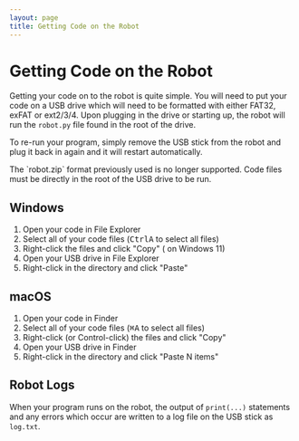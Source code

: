 ```yaml
---
layout: page
title: Getting Code on the Robot
---
```


# Getting Code on the Robot

Getting your code on to the robot is quite simple.
You will need to put your code on a USB drive
which will need to be formatted with either FAT32, exFAT or ext2/3/4.
Upon plugging in the drive or starting up, the robot will run the `robot.py` file found in the root of the drive.

To re-run your program, simply remove the USB stick from the robot and plug it
back in again and it will restart automatically.

<div class="info" markdown="1">
  The `robot.zip` format previously used is no longer supported.
  Code files must be directly in the root of the USB drive to be run.
</div>

## Windows

1. Open your code in File Explorer
2. Select all of your code files (<kbd>Ctrl</kbd><kbd>A</kbd> to select all files)
3. Right-click the files and click "Copy" (<i class="fa-regular fa-copy"></i> on Windows 11)
4. Open your USB drive in File Explorer
5. Right-click in the directory and click "Paste"

## macOS

1. Open your code in Finder
2. Select all of your code files (<kbd>⌘</kbd><kbd>A</kbd> to select all files)
3. Right-click (or Control-click) the files and click "Copy"
4. Open your USB drive in Finder
5. Right-click in the directory and click "Paste N items"

## Robot Logs

When your program runs on the robot, the output of `print(...)` statements and
any errors which occur are written to a log file on the USB stick as `log.txt`.

